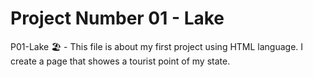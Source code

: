 <h1> Project Number 01 - Lake </h1>

P01-Lake 🏖 - This file is about my first project using HTML language. I create a page that showes a tourist point of my state.

